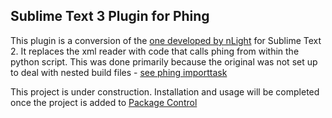 ## Sublime Text 3 Plugin for Phing

This plugin is a conversion of the [one developed by nLight](https://github.com/nLight/Phing) for Sublime Text 2.  It replaces the xml reader with code that calls phing from within the python script.  This was done primarily because the original was not set up to deal with nested build files - [see phing importtask](http://www.phing.info/docs/guide/stable/chapters/appendixes/AppendixB-CoreTasks.html#ImportTask)

This project is under construction.  Installation and usage will be completed once the project is added to [Package Control](https://sublime.wbond.net/)
